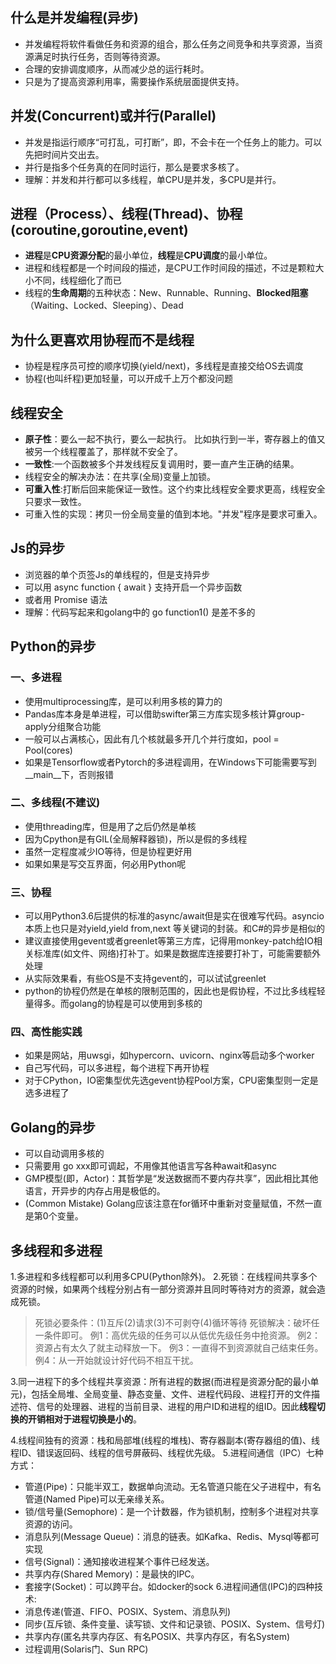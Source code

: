 ## 什么是并发编程(异步)
+ 并发编程将软件看做任务和资源的组合，那么任务之间竞争和共享资源，当资源满足时执行任务，否则等待资源。
+ 合理的安排调度顺序，从而减少总的运行耗时。
+ 只是为了提高资源利用率，需要操作系统层面提供支持。

## 并发(Concurrent)或并行(Parallel)
+ 并发是指运行顺序“可打乱，可打断”，即，不会卡在一个任务上的能力。可以先把时间片交出去。
+ 并行是指多个任务真的在同时运行，那么是要求多核了。
+ 理解：并发和并行都可以多线程，单CPU是并发，多CPU是并行。

## 进程（Process）、线程(Thread)、协程(coroutine,goroutine,event)
+ **进程**是**CPU资源分配**的最小单位，**线程**是**CPU调度**的最小单位。
+ 进程和线程都是一个时间段的描述，是CPU工作时间段的描述，不过是颗粒大小不同，线程细化了而已
+ 线程的**生命周期**的五种状态：New、Runnable、Running、**Blocked阻塞**（Waiting、Locked、Sleeping）、Dead

## 为什么更喜欢用协程而不是线程
+ 协程是程序员可控的顺序切换(yield/next)，多线程是直接交给OS去调度
+ 协程(也叫纤程)更加轻量，可以开成千上万个都没问题

## 线程安全
+ **原子性**：要么一起不执行，要么一起执行。
比如执行到一半，寄存器上的值又被另一个线程覆盖了，那样就不安全了。
+ **一致性**:一个函数被多个并发线程反复调用时，要一直产生正确的结果。
+ 线程安全的解决办法：在共享(全局)变量上加锁。
+ **可重入性**:打断后回来能保证一致性。这个约束比线程安全要求更高，线程安全只要求一致性。
+ 可重入性的实现：拷贝一份全局变量的值到本地。"并发"程序是要求可重入。


## Js的异步
+ 浏览器的单个页签Js的单线程的，但是支持异步
+ 可以用 async function { await } 支持开启一个异步函数
+ 或者用 Promise 语法
+ 理解：代码写起来和golang中的 go function1() 是差不多的

## Python的异步
### 一、多进程
+ 使用multiprocessing库，是可以利用多核的算力的
+ Pandas库本身是单进程，可以借助swifter第三方库实现多核计算group-apply分组聚合功能
+ 一般可以占满核心，因此有几个核就最多开几个并行度如，pool = Pool(cores)
+ 如果是Tensorflow或者Pytorch的多进程调用，在Windows下可能需要写到__main__下，否则报错

### 二、多线程(不建议)
+ 使用threading库，但是用了之后仍然是单核
+ 因为Cpython是有GIL(全局解释器锁)，所以是假的多线程
+ 虽然一定程度减少IO等待，但是协程更好用
+ 如果如果是写交互界面，何必用Python呢

### 三、协程
+ 可以用Python3.6后提供的标准的async/await但是实在很难写代码。asyncio本质上也只是对yield,yield from,next 等关键词的封装。和C#的异步是相似的
+ 建议直接使用gevent或者greenlet等第三方库，记得用monkey-patch给IO相关标准库(如文件、网络)打补丁。如果是数据库连接要打补丁，可能需要额外处理
+ 从实际效果看，有些OS是不支持gevent的，可以试试greenlet
+ python的协程仍然是在单核的限制范围的，因此也是假协程，不过比多线程轻量得多。而golang的协程是可以使用到多核的

### 四、高性能实践
+ 如果是网站，用uwsgi，如hypercorn、uvicorn、nginx等启动多个worker
+ 自己写代码，可以多进程，每个进程下再开协程
+ 对于CPython，IO密集型优先选gevent协程Pool方案，CPU密集型则一定是选多进程了


## Golang的异步
+ 可以自动调用多核的
+ 只需要用 go xxx即可调起，不用像其他语言写各种await和async
+ GMP模型(即，Actor)：其哲学是“发送数据而不要内存共享”，因此相比其他语言，开异步的内存占用是极低的。
+ (Common Mistake) Golang应该注意在for循环中重新对变量赋值，不然一直是第0个变量。


## 多线程和多进程
1.多进程和多线程都可以利用多CPU(Python除外)。
2.死锁：在线程间共享多个资源的时候，如果两个线程分别占有一部分资源并且同时等待对方的资源，就会造成死锁。
> 死锁必要条件：(1)互斥(2)请求(3)不可剥夺(4)循环等待
> 死锁解决：破坏任一条件即可。
> 例1：高优先级的任务可以从低优先级任务中抢资源。
> 例2：资源占有太久了就主动释放一下。
> 例3：一直得不到资源就自己结束任务。
> 例4：从一开始就设计好代码不相互干扰。

3.同一进程下的多个线程共享资源：所有进程的数据(而进程是资源分配的最小单元)，包括全局堆、全局变量、静态变量、文件、进程代码段、进程打开的文件描述符、信号的处理器、进程的当前目录、进程的用户ID和进程的组ID。因此**线程切换的开销相对于进程切换是小的**。

4.线程间独有的资源：栈和局部堆(线程的堆栈)、寄存器副本(寄存器组的值)、线程ID、错误返回码、线程的信号屏蔽码、线程优先级。
5.进程间通信（IPC）七种方式：
- 管道(Pipe)：只能半双工，数据单向流动。无名管道只能在父子进程中，有名管道(Named Pipe)可以无亲缘关系。
- 锁/信号量(Semophore)：是一个计数器，作为锁机制，控制多个进程对共享资源的访问。
- 消息队列(Message Queue)：消息的链表。如Kafka、Redis、Mysql等都可实现
- 信号(Signal)：通知接收进程某个事件已经发送。
- 共享内存(Shared Memory)：是最快的IPC。
- 套接字(Socket)：可以跨平台。如docker的sock
6.进程间通信(IPC)的四种技术:
- 消息传递(管道、FIFO、POSIX、System、消息队列)
- 同步(互斥锁、条件变量、读写锁、文件和记录锁、POSIX、System、信号灯)
- 共享内存(匿名共享内存区、有名POSIX、共享内存区，有名System)
- 过程调用(Solaris门、Sun RPC)